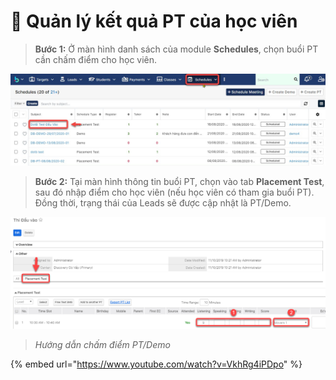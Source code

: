 # 💯 Quản lý kết quả PT của học viên

> **Bước 1:** Ở màn hình danh sách của module **Schedules**, chọn buổi PT cần chấm điểm cho học viên.

![](<../../.gitbook/assets/Schedule4 (1).jpg>)

> **Bước 2:**&#x20;
> Tại màn hình thông tin buổi PT, chọn vào tab **Placement Test**, sau đó nhập điểm cho học viên (nếu học viên có tham gia buổi PT). Đồng thời, trạng thái của Leads sẽ được cập nhật là PT/Demo.

![](../../.gitbook/assets/KQ2.png)

> _Hướng dẫn chấm điểm PT/Demo_

{% embed url="https://www.youtube.com/watch?v=VkhRg4iPDpo" %}

